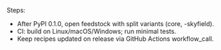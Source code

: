 <!-- >>> AUTO-GEN BEGIN: Conda-Forge Plan v1.0 (instructions) -->
Steps:
- After PyPI 0.1.0, open feedstock with split variants (core, -skyfield).
- CI: build on Linux/macOS/Windows; run minimal tests.
- Keep recipes updated on release via GitHub Actions workflow_call.
<!-- >>> AUTO-GEN END: Conda-Forge Plan v1.0 (instructions) -->
